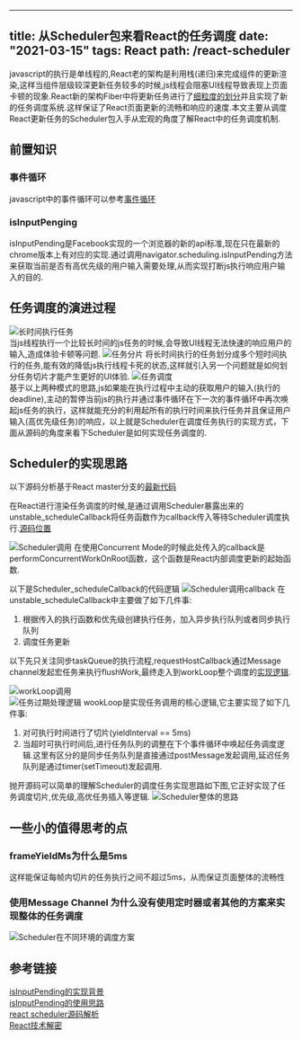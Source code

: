 <!--
 * @Author: sunhao12 sunhao12@kuaishou.com
 * @Date: 2023-08-01 15:39:16
 * @LastEditors: sunhao12 sunhao12@kuaishou.com
 * @LastEditTime: 2024-03-11 20:05:07
 * @FilePath: /blog/src/post/react/scheduler.md
 * @Description: 这是默认设置,请设置`customMade`, 打开koroFileHeader查看配置 进行设置: https://github.com/OBKoro1/koro1FileHeader/wiki/%E9%85%8D%E7%BD%AE
-->
---
title: 从Scheduler包来看React的任务调度
date:  "2021-03-15" 
tags: React
path: /react-scheduler
---

  javascript的执行是单线程的,React老的架构是利用栈(递归)来完成组件的更新渲染,这样当组件层级较深更新任务较多的时候,js线程会阻塞UI线程导致表现上页面卡顿的现象.React新的架构Fiber中将更新任务进行了[细粒度的划分](https://github.com/facebook/react/blob/f227e7f26b81cb1eba0c837ab2acd7fa7f91404f/packages/react-reconciler/src/ReactFiberWorkLoop.new.js#L1472)并且实现了新的任务调度系统.这样保证了React页面更新的流畅和响应的速度.本文主要从调度React更新任务的Scheduler包入手从宏观的角度了解React中的任务调度机制.

## 前置知识

### 事件循环
  javascript中的事件循环可以参考[事件循环](https://icantunderstand.github.io/blog/event-loop) 

### isInputPenging
  isInputPending是Facebook实现的一个浏览器的新的api标准,现在只在最新的chrome版本上有对应的实现.通过调用navigator.scheduling.isInputPending方法来获取当前是否有高优先级的用户输入需要处理,从而实现打断js执行响应用户输入的目的.

## 任务调度的演进过程

![长时间执行任务](./reactStatic/scheduler/scheduler_long_task.jpg)  
当js线程执行一个比较长时间的js任务的时候,会导致UI线程无法快速的响应用户的输入,造成体验卡顿等问题.
![任务分片](./reactStatic/scheduler/scheduler_split_task.jpg)
将长时间执行的任务划分成多个短时间执行的任务,能有效的降低js执行线程卡死的状态,这样就引入另一个问题就是如何划分任务切片才能产生更好的UI体验.
![任务调度](./reactStatic/scheduler/scheduler_continuous_task.jpg)  
基于以上两种模式的思路,js如果能在执行过程中主动的获取用户的输入(执行的deadline),主动的暂停当前js的执行并通过事件循环在下一次的事件循环中再次唤起js任务的执行，这样就能充分的利用起所有的执行时间来执行任务并且保证用户输入(高优先级任务)的响应，以上就是Scheduler在调度任务执行的实现方式，下面从源码的角度来看下Scheduler是如何实现任务调度的.

## Scheduler的实现思路
以下源码分析基于React master分支的[最新代码](https://github.com/facebook/react/blob/master/packages/src/forks/SchedulerDOM.js)  

在React进行渲染任务调度的时候,是通过调用Scheduler暴露出来的unstable_scheduleCallback将任务函数作为callback传入等待Scheduler调度执行.[源码位置](https://github.com/facebook/react/blob/00d4f95c2ad000f40ea0c774cc1ced3a0ceb6f23/packages/react-reconciler/src/SchedulerWithReactIntegration.new.js#L131)  

![Scheduler调用](./reactStatic/scheduler/scheduler_call.png)
在使用Concurrent Mode的时候此处传入的callback是performConcurrentWorkOnRoot函数，这个函数是React内部调度更新的起始函数.

以下是Scheduler_scheduleCallback的代码逻辑
![Scheduler调用callback](./reactStatic/scheduler/schedule_callback.png)
在unstable_scheduleCallback中主要做了如下几件事:
1. 根据传入的执行函数和优先级创建执行任务，加入异步执行队列或者同步执行队列
2. 调度任务更新

以下先只关注同步taskQueue的执行流程,requestHostCallback通过Message channel发起宏任务来执行flushWork,最终走入到workLoop整个调度的[实现逻辑](https://github.com/facebook/react/blob/00d4f95c2ad000f40ea0c774cc1ced3a0ceb6f23/packages/src/forks/SchedulerDOM.js#L200). 

![workLoop调用](./reactStatic/scheduler/workloop.png)  
![任务过期处理逻辑](./reactStatic/scheduler/yieldTimeout.png)
wookLoop是实现任务调用的核心逻辑,它主要实现了如下几件事:
1. 对可执行时间进行了切片(yieldInterval == 5ms) 
2. 当超时可执行时间后,进行任务队列的调整在下个事件循环中唤起任务调度逻辑.这里有区分的是同步任务队列是直接通过postMessage发起调用,延迟任务队列是通过timer(setTimeout)发起调用.

抛开源码可以简单的理解Scheduler的调度任务实现思路如下图,它正好实现了任务调度切片,优先级,高优任务插入等逻辑.
![Scheduler整体的思路](./reactStatic/scheduler/how_scheduler_work.jpg)  

## 一些小的值得思考的点

### frameYieldMs为什么是5ms
这样能保证每帧内切片的任务执行之间不超过5ms，从而保证页面整体的流畅性

### 使用Message Channel 为什么没有使用定时器或者其他的方案来实现整体的任务调度
![Scheduler在不同环境的调度方案](./reactStatic/scheduler/scheduler_environment.png)  



## 参考链接
[isInputPending的实现背景](https://engineering.fb.com/2019/04/22/developer-tools/isinputpending-api/)    
[isInputPending的使用思路](https://web.dev/isinputpending/)  
[react scheduler源码解析](https://someu.github.io/2020-11-10/react-scheduler%E6%BA%90%E7%A0%81%E8%A7%A3%E6%9E%90/)   
[React技术解密](https://react.iamkasong.com/concurrent/scheduler.html#%E6%97%B6%E9%97%B4%E5%88%87%E7%89%87%E5%8E%9F%E7%90%86)
